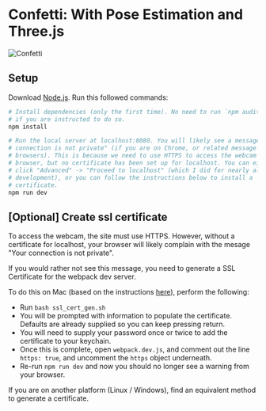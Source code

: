 # Confetti: With Pose Estimation and Three.js

![Confetti](https://github.com/ronnyvotel/confetti-with-threejs/blob/main/confetti.gif "Confetti with Pose and Three.js")

## Setup
Download [Node.js](https://nodejs.org/en/download/).
Run this followed commands:

``` bash
# Install dependencies (only the first time). No need to run `npm audit fix`
# if you are instructed to do so.
npm install

# Run the local server at localhost:8080. You will likely see a message "Your
# connection is not private" (if you are on Chrome, or related message for other
# browsers). This is because we need to use HTTPS to access the webcam in the
# browser, but no certificate has been set up for localhost. You can either
# click "Advanced" -> "Proceed to localhost" (which I did for nearly all of my
# development), or you can follow the instructions below to install a
# certificate.
npm run dev
```

## [Optional] Create ssl certificate
To access the webcam, the site must use HTTPS. However, without a certificate
for localhost, your browser will likely complain with the mesage "Your
connection is not private". 

If you would rather not see this message, you need to generate a SSL
Certificate for the webpack dev server.

To do this on Mac (based on the instructions
[here](https://gist.github.com/pgilad/63ddb94e0691eebd502deee207ff62bd)),
perform the following:

* Run `bash ssl_cert_gen.sh`
* You will be prompted with information to populate the certificate. Defaults
  are already supplied so you can keep pressing return.
* You will need to supply your password once or twice to add the certificate to
  your keychain.
* Once this is complete, open `webpack.dev.js`, and comment out the line
  `https: true`, and uncomment the `https` object underneath.
* Re-run `npm run dev` and now you should no longer see a warning from your
  browser.

If you are on another platform (Linux / Windows), find an equivalent method to
generate a certificate.